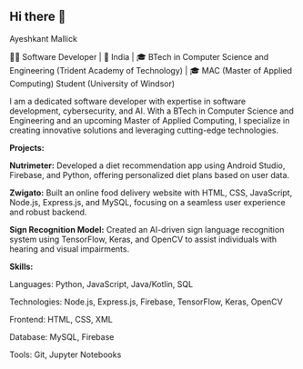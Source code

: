 ## Hi there 👋

Ayeshkant Mallick

👨‍💻 Software Developer | 📍 India | 🎓 BTech in Computer Science and Engineering (Trident Academy of Technology) | 🎓 MAC (Master of Applied Computing) Student (University of Windsor)

I am a dedicated software developer with expertise in software development, cybersecurity, and AI. With a BTech in Computer Science and Engineering and an upcoming Master of Applied Computing, I specialize in creating innovative solutions and leveraging cutting-edge technologies.

**Projects:**

**Nutrimeter:** Developed a diet recommendation app using Android Studio, Firebase, and Python, offering personalized diet plans based on user data.

**Zwigato:** Built an online food delivery website with HTML, CSS, JavaScript, Node.js, Express.js, and MySQL, focusing on a seamless user experience and robust backend.

**Sign Recognition Model:** Created an AI-driven sign language recognition system using TensorFlow, Keras, and OpenCV to assist individuals with hearing and visual impairments.

**Skills:**

Languages: Python, JavaScript, Java/Kotlin, SQL

Technologies: Node.js, Express.js, Firebase, TensorFlow, Keras, OpenCV

Frontend: HTML, CSS, XML

Database: MySQL, Firebase

Tools: Git, Jupyter Notebooks
